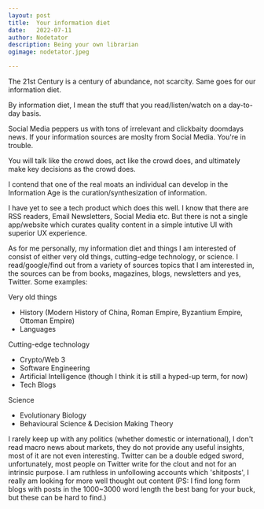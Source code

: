 ```yaml
---
layout: post
title:	Your information diet
date:	2022-07-11
author:	Nodetator
description: Being your own librarian
ogimage: nodetator.jpeg

---
```


The 21st Century is a century of abundance, not scarcity. Same goes for our information diet.

By information diet, I mean the stuff that you read/listen/watch on a day-to-day basis.

Social Media peppers us with tons of irrelevant and clickbaity doomdays news. If your information sources are moslty from Social Media. You're in trouble.

You will talk like the crowd does, act like the crowd does, and ultimately make key decisions as the crowd does.

I contend that one of the real moats an individual can develop in the Information Age is the curation/synthesization of information. 

I have yet to see a tech product which does this well. I know that there are RSS readers, Email Newsletters, Social Media etc. But there is not a single app/website which curates
quality content in a simple intutive UI with superior UX experience.

As for me personally, my information diet and things I am interested of consist of either very old things, cutting-edge technology, or science. I read/google/find out from a variety of sources topics that I am interested in, the sources can be from books, magazines, blogs, newsletters and yes, Twitter. Some examples:

Very old things
- History (Modern History of China, Roman Empire, Byzantium Empire, Ottoman Empire)
- Languages 

Cutting-edge technology
- Crypto/Web 3
- Software Engineering
- Artificial Intelligence (though I think it is still a hyped-up term, for now)
- Tech Blogs

Science
- Evolutionary Biology
- Behavioural Science & Decision Making Theory

I rarely keep up with any politics (whether domestic or international), I don't read macro news about markets, they do not provide any useful insights, most of it are not even interesting. Twitter can be a double edged sword, unfortunately, most people on Twitter write for the clout and not for an intrinsic purpose. I am ruthless in unfollowing accounts which 'shitposts', I really am looking for more well thought out content (PS: I find long form blogs with posts in the 1000~3000 word length the best bang for your buck, but these can be hard to find.)
